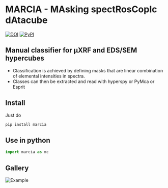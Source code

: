 
# MARCIA - MAsking spectRosCopIc dAtacube
[![DOI](https://zenodo.org/badge/263880541.svg)](https://zenodo.org/badge/latestdoi/263880541)
[![PyPI](https://img.shields.io/badge/MARCIA-v0.1.3-blue.svg?maxAge=2592000)](https://pypi.org/project/MARCIA/)

## Manual classifier for µXRF and EDS/SEM hypercubes
 - Classification is achieved by defining masks that are linear combination of elemental intensities in spectra.
 - Classes can then be extracted and read with hyperspy or PyMca or Esprit


## Install
Just do
```bash
pip install marcia
```

## Use in python
```python
import marcia as mc
```

## Gallery
![Example](https://user-images.githubusercontent.com/57682091/117534327-310f5680-aff1-11eb-92ad-17d64afac14b.png)
